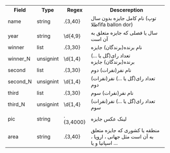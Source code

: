  <table>
  <tr>
    <th>Field</th>
    <th>Type</th>
    <th>Regex</th>
    <th>Descereption</th>
  </tr>
 
  <tr>
    <td>name</td>
    <td>string</td>
    <td>.{3,40}</td>
    <td>
    نام کامل جایزه بدون سال (توپ طلاfifa ballon dor)
    </td>
  </tr>
 
 
  <tr>
    <td>year</td>
    <td>string</td>
    <td>\d{4,9}</td>
    <td>
    سال یا فصلی که جایزه متعلق به آن است
    </td>
  </tr>
 
 
  <tr>
    <td>winner</td>
    <td>list</td>
    <td>.{3,30}</td>
    <td>
    نام برنده(برندگان) جایزه
    </td>
  </tr>
 
  <tr>
    <td>winner_N</td>
    <td>unsignint</td>
    <td>\d{1,4}</td>
    <td>
    تعداد رای(گل یا ...) برنده(برندگان) جایزه
    </td>
  </tr>
 
 
  <tr>
    <td>second</td>
    <td>list</td>
    <td>.{3,30}</td>
    <td>
    نام نفر(نفرات) دوم
    </td>
  </tr>
 
 
  <tr>
    <td>second_N</td>
    <td>unsignint</td>
    <td>\d{1,4}</td>
    <td>
    تعداد رای(گل یا ...) نفر(نفرات) دوم
    </td>
  </tr>
 
 
 
  <tr>
    <td>third</td>
    <td>list</td>
    <td>.{3,30}</td>
    <td>
    نام نفر(نفرات) سوم
    </td>
  </tr>
 
 
  <tr>
    <td>third_N</td>
    <td>unsignint</td>
    <td>\d{1,4}</td>
    <td>
    تعداد رای(گل یا ...) نفر(نفرات) سوم
    </td>
  </tr>
 
 
  <tr>
    <td>pic</td>
    <td>string</td>
    <td>.{3,4000}</td>
    <td>
    لینک عکس جایزه
    </td>
  </tr>
 
 
  <tr>
    <td>area</td>
    <td>string</td>
    <td>.{3,40}</td>
    <td>
     منطقه یا کشوری که جایزه متعلق به آن است مثل جهانی ، اروپا ، اسپانیا و یا ...
    </td>
  </tr>
 

 
</table> 
